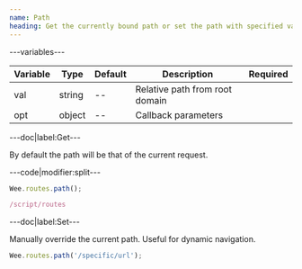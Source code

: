 ```yaml
---
name: Path
heading: Get the currently bound path or set the path with specified value
---
```


---variables---

| Variable | Type | Default | Description | Required |
| -------- | ---- | ------- | ----------- | -------- |
| val      | string | --      | Relative path from root domain |          |
| opt      | object | --      | Callback parameters            |          |

---doc|label:Get---

By default the path will be that of the current request.

---code|modifier:split---

```javascript
Wee.routes.path();
```

```javascript
/script/routes
```

---doc|label:Set---

Manually override the current path. Useful for dynamic navigation.

```javascript
Wee.routes.path('/specific/url');
```